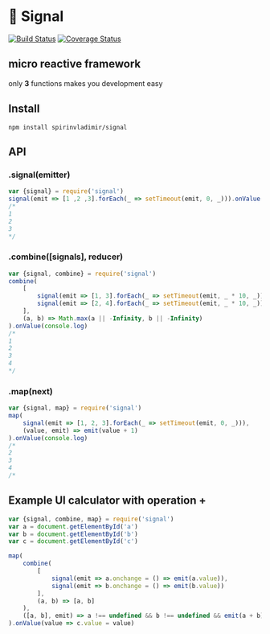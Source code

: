 # :satellite: Signal

[![Build Status](https://travis-ci.org/spirinvladimir/signal.svg?branch=master)](https://travis-ci.org/spirinvladimir/signal)
[![Coverage Status](https://coveralls.io/repos/github/spirinvladimir/signal/badge.svg?branch=master)](https://coveralls.io/github/spirinvladimir/signal?branch=master)

## micro reactive framework
only **3** functions makes you development easy

## Install
```npm install spirinvladimir/signal```

## API
### .signal(emitter)
```js
var {signal} = require('signal')
signal(emit => [1 ,2 ,3].forEach(_ => setTimeout(emit, 0, _))).onValue(console.log)
/*
1
2
3
*/
```
### .combine([signals], reducer)
```js
var {signal, combine} = require('signal')
combine(
    [
        signal(emit => [1, 3].forEach(_ => setTimeout(emit, _ * 10, _))),
        signal(emit => [2, 4].forEach(_ => setTimeout(emit, _ * 10, _))),
    ],
    (a, b) => Math.max(a || -Infinity, b || -Infinity)
).onValue(console.log)
/*
1
2
3
4
*/
```
### .map(next)
```js
var {signal, map} = require('signal')
map(
    signal(emit => [1, 2, 3].forEach(_ => setTimeout(emit, 0, _))),
    (value, emit) => emit(value + 1)
).onValue(console.log)
/*
2
3
4
/*
```

## Example UI calculator with operation +
```js
var {signal, combine, map} = require('signal')
var a = document.getElementById('a')
var b = document.getElementById('b')
var c = document.getElementById('c')

map(
    combine(
        [
            signal(emit => a.onchange = () => emit(a.value)),
            signal(emit => b.onchange = () => emit(b.value))
        ],
        (a, b) => [a, b]
    ),
    ([a, b], emit) => a !== undefined && b !== undefined && emit(a + b)
).onValue(value => c.value = value)
```
